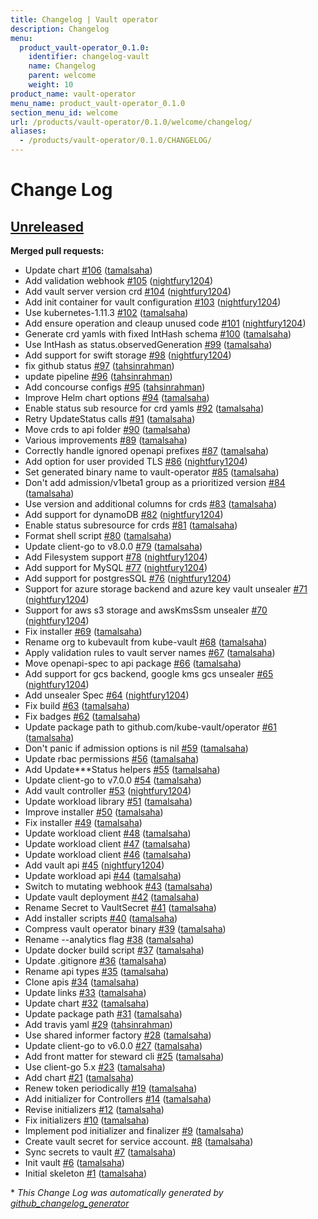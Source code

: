 ```yaml
---
title: Changelog | Vault operator
description: Changelog
menu:
  product_vault-operator_0.1.0:
    identifier: changelog-vault
    name: Changelog
    parent: welcome
    weight: 10
product_name: vault-operator
menu_name: product_vault-operator_0.1.0
section_menu_id: welcome
url: /products/vault-operator/0.1.0/welcome/changelog/
aliases:
  - /products/vault-operator/0.1.0/CHANGELOG/
---
```


# Change Log

## [Unreleased](https://github.com/kubevault/operator/tree/HEAD)

**Merged pull requests:**

- Update chart [\#106](https://github.com/kubevault/operator/pull/106) ([tamalsaha](https://github.com/tamalsaha))
- Add validation webhook [\#105](https://github.com/kubevault/operator/pull/105) ([nightfury1204](https://github.com/nightfury1204))
- Add vault server version crd [\#104](https://github.com/kubevault/operator/pull/104) ([nightfury1204](https://github.com/nightfury1204))
-  Add init container for vault configuration [\#103](https://github.com/kubevault/operator/pull/103) ([nightfury1204](https://github.com/nightfury1204))
- Use kubernetes-1.11.3 [\#102](https://github.com/kubevault/operator/pull/102) ([tamalsaha](https://github.com/tamalsaha))
- Add ensure operation and cleaup unused code [\#101](https://github.com/kubevault/operator/pull/101) ([nightfury1204](https://github.com/nightfury1204))
- Generate crd yamls with fixed IntHash schema [\#100](https://github.com/kubevault/operator/pull/100) ([tamalsaha](https://github.com/tamalsaha))
- Use IntHash as status.observedGeneration [\#99](https://github.com/kubevault/operator/pull/99) ([tamalsaha](https://github.com/tamalsaha))
- Add support for swift storage [\#98](https://github.com/kubevault/operator/pull/98) ([nightfury1204](https://github.com/nightfury1204))
- fix github status [\#97](https://github.com/kubevault/operator/pull/97) ([tahsinrahman](https://github.com/tahsinrahman))
- update pipeline [\#96](https://github.com/kubevault/operator/pull/96) ([tahsinrahman](https://github.com/tahsinrahman))
- Add concourse configs [\#95](https://github.com/kubevault/operator/pull/95) ([tahsinrahman](https://github.com/tahsinrahman))
- Improve Helm chart options [\#94](https://github.com/kubevault/operator/pull/94) ([tamalsaha](https://github.com/tamalsaha))
- Enable status sub resource for crd yamls [\#92](https://github.com/kubevault/operator/pull/92) ([tamalsaha](https://github.com/tamalsaha))
- Retry UpdateStatus calls [\#91](https://github.com/kubevault/operator/pull/91) ([tamalsaha](https://github.com/tamalsaha))
- Move crds to api folder [\#90](https://github.com/kubevault/operator/pull/90) ([tamalsaha](https://github.com/tamalsaha))
- Various improvements [\#89](https://github.com/kubevault/operator/pull/89) ([tamalsaha](https://github.com/tamalsaha))
- Correctly handle ignored openapi prefixes [\#87](https://github.com/kubevault/operator/pull/87) ([tamalsaha](https://github.com/tamalsaha))
- Add option for user provided TLS [\#86](https://github.com/kubevault/operator/pull/86) ([nightfury1204](https://github.com/nightfury1204))
- Set generated binary name to vault-operator [\#85](https://github.com/kubevault/operator/pull/85) ([tamalsaha](https://github.com/tamalsaha))
- Don't add admission/v1beta1 group as a prioritized version [\#84](https://github.com/kubevault/operator/pull/84) ([tamalsaha](https://github.com/tamalsaha))
- Use version and additional columns for crds [\#83](https://github.com/kubevault/operator/pull/83) ([tamalsaha](https://github.com/tamalsaha))
- Add support for dynamoDB [\#82](https://github.com/kubevault/operator/pull/82) ([nightfury1204](https://github.com/nightfury1204))
- Enable status subresource for crds [\#81](https://github.com/kubevault/operator/pull/81) ([tamalsaha](https://github.com/tamalsaha))
- Format shell script [\#80](https://github.com/kubevault/operator/pull/80) ([tamalsaha](https://github.com/tamalsaha))
- Update client-go to v8.0.0 [\#79](https://github.com/kubevault/operator/pull/79) ([tamalsaha](https://github.com/tamalsaha))
- Add Filesystem support [\#78](https://github.com/kubevault/operator/pull/78) ([nightfury1204](https://github.com/nightfury1204))
- Add support for MySQL [\#77](https://github.com/kubevault/operator/pull/77) ([nightfury1204](https://github.com/nightfury1204))
- Add support for postgresSQL [\#76](https://github.com/kubevault/operator/pull/76) ([nightfury1204](https://github.com/nightfury1204))
- Support for azure storage backend and azure key vault unsealer [\#71](https://github.com/kubevault/operator/pull/71) ([nightfury1204](https://github.com/nightfury1204))
- Support for aws s3 storage and awsKmsSsm unsealer [\#70](https://github.com/kubevault/operator/pull/70) ([nightfury1204](https://github.com/nightfury1204))
- Fix installer [\#69](https://github.com/kubevault/operator/pull/69) ([tamalsaha](https://github.com/tamalsaha))
- Rename org to kubevault from kube-vault [\#68](https://github.com/kubevault/operator/pull/68) ([tamalsaha](https://github.com/tamalsaha))
- Apply validation rules to vault server names [\#67](https://github.com/kubevault/operator/pull/67) ([tamalsaha](https://github.com/tamalsaha))
- Move openapi-spec to api package [\#66](https://github.com/kubevault/operator/pull/66) ([tamalsaha](https://github.com/tamalsaha))
- Add support for gcs backend, google kms gcs unsealer [\#65](https://github.com/kubevault/operator/pull/65) ([nightfury1204](https://github.com/nightfury1204))
- Add unsealer Spec [\#64](https://github.com/kubevault/operator/pull/64) ([nightfury1204](https://github.com/nightfury1204))
- Fix build [\#63](https://github.com/kubevault/operator/pull/63) ([tamalsaha](https://github.com/tamalsaha))
- Fix badges [\#62](https://github.com/kubevault/operator/pull/62) ([tamalsaha](https://github.com/tamalsaha))
- Update package path to github.com/kube-vault/operator [\#61](https://github.com/kubevault/operator/pull/61) ([tamalsaha](https://github.com/tamalsaha))
- Don't panic if admission options is nil [\#59](https://github.com/kubevault/operator/pull/59) ([tamalsaha](https://github.com/tamalsaha))
- Update rbac permissions [\#56](https://github.com/kubevault/operator/pull/56) ([tamalsaha](https://github.com/tamalsaha))
- Add Update\*\*\*Status helpers [\#55](https://github.com/kubevault/operator/pull/55) ([tamalsaha](https://github.com/tamalsaha))
- Update client-go to v7.0.0 [\#54](https://github.com/kubevault/operator/pull/54) ([tamalsaha](https://github.com/tamalsaha))
- Add vault controller [\#53](https://github.com/kubevault/operator/pull/53) ([nightfury1204](https://github.com/nightfury1204))
- Update workload library [\#51](https://github.com/kubevault/operator/pull/51) ([tamalsaha](https://github.com/tamalsaha))
- Improve installer [\#50](https://github.com/kubevault/operator/pull/50) ([tamalsaha](https://github.com/tamalsaha))
- Fix installer [\#49](https://github.com/kubevault/operator/pull/49) ([tamalsaha](https://github.com/tamalsaha))
- Update workload client [\#48](https://github.com/kubevault/operator/pull/48) ([tamalsaha](https://github.com/tamalsaha))
- Update workload client [\#47](https://github.com/kubevault/operator/pull/47) ([tamalsaha](https://github.com/tamalsaha))
- Update workload client [\#46](https://github.com/kubevault/operator/pull/46) ([tamalsaha](https://github.com/tamalsaha))
- Add vault api [\#45](https://github.com/kubevault/operator/pull/45) ([nightfury1204](https://github.com/nightfury1204))
- Update workload api [\#44](https://github.com/kubevault/operator/pull/44) ([tamalsaha](https://github.com/tamalsaha))
- Switch to mutating webhook [\#43](https://github.com/kubevault/operator/pull/43) ([tamalsaha](https://github.com/tamalsaha))
- Update vault deployment [\#42](https://github.com/kubevault/operator/pull/42) ([tamalsaha](https://github.com/tamalsaha))
- Rename Secret to VaultSecret [\#41](https://github.com/kubevault/operator/pull/41) ([tamalsaha](https://github.com/tamalsaha))
- Add installer scripts [\#40](https://github.com/kubevault/operator/pull/40) ([tamalsaha](https://github.com/tamalsaha))
- Compress vault operator binary [\#39](https://github.com/kubevault/operator/pull/39) ([tamalsaha](https://github.com/tamalsaha))
- Rename --analytics flag [\#38](https://github.com/kubevault/operator/pull/38) ([tamalsaha](https://github.com/tamalsaha))
- Update docker build script [\#37](https://github.com/kubevault/operator/pull/37) ([tamalsaha](https://github.com/tamalsaha))
- Update .gitignore [\#36](https://github.com/kubevault/operator/pull/36) ([tamalsaha](https://github.com/tamalsaha))
- Rename api types [\#35](https://github.com/kubevault/operator/pull/35) ([tamalsaha](https://github.com/tamalsaha))
- Clone apis [\#34](https://github.com/kubevault/operator/pull/34) ([tamalsaha](https://github.com/tamalsaha))
- Update links [\#33](https://github.com/kubevault/operator/pull/33) ([tamalsaha](https://github.com/tamalsaha))
- Update chart [\#32](https://github.com/kubevault/operator/pull/32) ([tamalsaha](https://github.com/tamalsaha))
- Update package path [\#31](https://github.com/kubevault/operator/pull/31) ([tamalsaha](https://github.com/tamalsaha))
- Add travis yaml [\#29](https://github.com/kubevault/operator/pull/29) ([tahsinrahman](https://github.com/tahsinrahman))
- Use shared informer factory [\#28](https://github.com/kubevault/operator/pull/28) ([tamalsaha](https://github.com/tamalsaha))
- Update client-go to v6.0.0 [\#27](https://github.com/kubevault/operator/pull/27) ([tamalsaha](https://github.com/tamalsaha))
- Add front matter for steward cli [\#25](https://github.com/kubevault/operator/pull/25) ([tamalsaha](https://github.com/tamalsaha))
- Use client-go 5.x [\#23](https://github.com/kubevault/operator/pull/23) ([tamalsaha](https://github.com/tamalsaha))
- Add chart [\#21](https://github.com/kubevault/operator/pull/21) ([tamalsaha](https://github.com/tamalsaha))
- Renew token periodically [\#19](https://github.com/kubevault/operator/pull/19) ([tamalsaha](https://github.com/tamalsaha))
- Add initializer for Controllers [\#14](https://github.com/kubevault/operator/pull/14) ([tamalsaha](https://github.com/tamalsaha))
- Revise initializers [\#12](https://github.com/kubevault/operator/pull/12) ([tamalsaha](https://github.com/tamalsaha))
- Fix initializers [\#10](https://github.com/kubevault/operator/pull/10) ([tamalsaha](https://github.com/tamalsaha))
- Implement pod initializer and finalizer [\#9](https://github.com/kubevault/operator/pull/9) ([tamalsaha](https://github.com/tamalsaha))
- Create vault secret for service account. [\#8](https://github.com/kubevault/operator/pull/8) ([tamalsaha](https://github.com/tamalsaha))
- Sync secrets to vault [\#7](https://github.com/kubevault/operator/pull/7) ([tamalsaha](https://github.com/tamalsaha))
- Init vault [\#6](https://github.com/kubevault/operator/pull/6) ([tamalsaha](https://github.com/tamalsaha))
- Initial skeleton [\#1](https://github.com/kubevault/operator/pull/1) ([tamalsaha](https://github.com/tamalsaha))



\* *This Change Log was automatically generated by [github_changelog_generator](https://github.com/skywinder/Github-Changelog-Generator)*